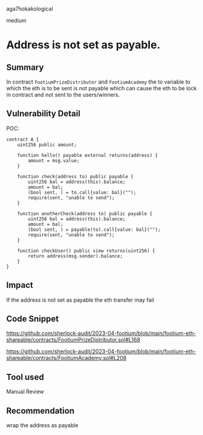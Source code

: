 aga7hokakological

medium

# Address is not set as payable.

## Summary
In contract `FootiumPrizeDistributor` and `FootiumAcademy` the to variable to which the eth is to be sent is not payable which can cause the eth to be lock in contract and not sent to the users/winners. 

## Vulnerability Detail
POC:
```solidity
contract A {
    uint256 public amount;

    function hello() payable external returns(address) {
        amount = msg.value;
    }

    function check(address to) public payable {
        uint256 bal = address(this).balance;
        amount = bal;
        (bool sent, ) = to.call{value: bal}("");
        require(sent, "unable to send");
    }

    function anotherCheck(address to) public payable {
        uint256 bal = address(this).balance;
        amount = bal;
        (bool sent, ) = payable(to).call{value: bal}("");
        require(sent, "unable to send");
    }

    function checkUser() public view returns(uint256) {
        return address(msg.sender).balance;
    }
}
```
## Impact
If the address is not set as payable the eth transfer may fail

## Code Snippet
https://github.com/sherlock-audit/2023-04-footium/blob/main/footium-eth-shareable/contracts/FootiumPrizeDistributor.sol#L168

https://github.com/sherlock-audit/2023-04-footium/blob/main/footium-eth-shareable/contracts/FootiumAcademy.sol#L208

## Tool used
Manual Review

## Recommendation
wrap the address as payable
